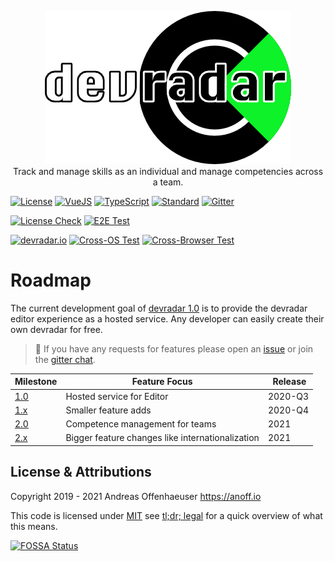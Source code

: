 <p align="center">
  <img src=".media/logo-text.png">
  <br>
  Track and manage skills as an individual and manage competencies across a team.
</p>

[![License](https://badgen.net/badge/license/MIT/blue)](LICENSE)
[![VueJS](https://badgen.net/badge/built%20with/Vue.js/cyan)](https://vuejs.org/)
[![TypeScript](https://badgen.net/badge/code/TypeScript/blue)](https://www.typescriptlang.org/)
[![Standard](https://badgen.net/badge/code%20style/standard/pink)](https://standardjs.com/)
[![Gitter](https://badgen.net/badge/chat/on%20gitter/cyan?icon=gitter)](https://gitter.im/devradar/discuss)

[![License Check](https://app.fossa.com/api/projects/git%2Bgithub.com%2Fdevradar%2Fdevradar.svg?type=shield)](https://app.fossa.com/projects/git%2Bgithub.com%2Fdevradar%2Fdevradar?ref=badge_shield)
[![E2E Test](https://img.shields.io/endpoint?url=https://dashboard.cypress.io/badge/detailed/gumn5q/master&style=flat&logo=cypress)](https://dashboard.cypress.io/projects/gumn5q/runs)

[![devradar.io](https://github.com/devradar/devradar/workflows/devradar.io/badge.svg?branch=master)](https://github.com/devradar/devradar/actions?query=workflow%3Adevradar.io)
[![Cross-OS Test](https://github.com/devradar/devradar/workflows/Cross-OS%20Test/badge.svg)](https://github.com/devradar/devradar/actions?query=workflow%3A%22Cross-OS+Test%22)
[![Cross-Browser Test](https://github.com/devradar/devradar/workflows/Cross-Browser%C2%A0Test/badge.svg)](https://github.com/devradar/devradar/actions?query=workflow%3ACross-Browser%C2%A0Test)

# Roadmap

The current development goal of [devradar 1.0](https://github.com/devradar/devradar/issues?q=is%3Aopen+is%3Aissue+milestone%3A1.0) is to provide the devradar editor experience as a hosted service.
Any developer can easily create their own devradar for free.

> 📢 If you have any requests for features please open an [issue](https://github.com/devradar/devradar/issues) or join the [gitter chat](https://gitter.im/devradar/discuss).

| Milestone | Feature Focus | Release |
|----|-----|-----|
| [1.0](https://github.com/devradar/devradar/milestone/1) | Hosted service for Editor | 2020-Q3 |
| [1.x](https://github.com/devradar/devradar/milestone/2) | Smaller feature adds | 2020-Q4 |
| [2.0](https://github.com/devradar/devradar/milestone/3) | Competence management for teams | 2021 |
| [2.x](https://github.com/devradar/devradar/milestone/4) | Bigger feature changes like internationalization | 2021 |

## License & Attributions

Copyright 2019 - 2021 Andreas Offenhaeuser <https://anoff.io>

This code is licensed under [MIT](LICENSE) see [tl;dr; legal](https://tldrlegal.com/license/mit-license) for a quick overview of what this means.

[![FOSSA Status](https://app.fossa.com/api/projects/git%2Bgithub.com%2Fdevradar%2Fdevradar.svg?type=large)](https://app.fossa.com/projects/git%2Bgithub.com%2Fdevradar%2Fdevradar?ref=badge_large)